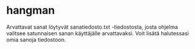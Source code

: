 # hangman

Arvattavat sanat löytyvät sanatiedosto.txt -tiedostosta, josta ohjelma valitsee satunnaisen sanan käyttäjälle arvattavaksi.
Voit lisätä halutessasi omia sanoja tiedostoon.
